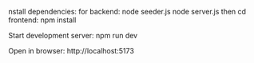nstall dependencies:
for backend:
node seeder.js
node server.js
then
cd frontend: 
npm install

Start development server: npm run dev

Open in browser: http://localhost:5173
